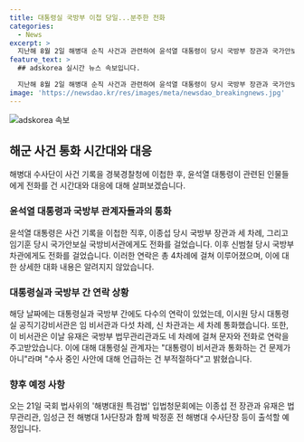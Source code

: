 ```yaml
---
title: 대통령실 국방부 이첩 당일...분주한 전화
categories:
  - News
excerpt: >
  지난해 8월 2일 해병대 순직 사건과 관련하여 윤석열 대통령이 당시 국방부 장관과 국가안보실 국방비서관 등에게 개인 휴대전화로 직접 전화통화를 했던 사실이 확인됐다. 대통령실과 국방부 간에도 연락이 활발했으며, 해당 사건 기록은 반나절 동안 분주하게 오고갔다. 관계자는 대통령의 통화는 문제가 아니라며, 21일 입법청문회를 향해 관련 인물들이 출석할 예정이다. 해당 사건에 대한 논란은 계속될 전망이다. (단어 수: 116)
feature_text: >
  ## adskorea 실시간 뉴스 속보입니다.

  지난해 8월 2일 해병대 순직 사건과 관련하여 윤석열 대통령이 당시 국방부 장관과 국가안보실 국방비서관 등에게 개인 휴대전화로 직접 전화통화를 했던 사실이 확인됐다. 대통령실과 국방부 간에도 연락이 활발했으며, 해당 사건 기록은 반나절 동안 분주하게 오고갔다. 관계자는 대통령의 통화는 문제가 아니라며, 21일 입법청문회를 향해 관련 인물들이 출석할 예정이다. 해당 사건에 대한 논란은 계속될 전망이다. (단어 수: 116)
image: 'https://newsdao.kr/res/images/meta/newsdao_breakingnews.jpg'
---
```


<p><img src="https://newsdao.kr/res/images/meta/newsdao_breakingnews.jpg" alt="adskorea 속보" /></p>

<h2 data-ke-size="size26">해군 사건 통화 시간대와 대응</h2>

<p data-ke-size="size16">해병대 수사단이 사건 기록을 경북경찰청에 이첩한 후, 윤석열 대통령이 관련된 인물들에게 전화를 건 시간대와 대응에 대해 살펴보겠습니다.</p>

<h3>윤석열 대통령과 국방부 관계자들과의 통화</h3>

<p data-ke-size="size16">윤석열 대통령은 사건 기록을 이첩한 직후, 이종섭 당시 국방부 장관과 세 차례, 그리고 임기훈 당시 국가안보실 국방비서관에게도 전화를 걸었습니다. 이후 신범철 당시 국방부 차관에게도 전화를 걸었습니다. 이러한 연락은 총 4차례에 걸쳐 이루어졌으며, 이에 대한 상세한 대화 내용은 알려지지 않았습니다.</p>

<h3>대통령실과 국방부 간 연락 상황</h3>

<p data-ke-size="size16">해당 날짜에는 대통령실과 국방부 간에도 다수의 연락이 있었는데, 이시원 당시 대통령실 공직기강비서관은 임 비서관과 다섯 차례, 신 차관과는 세 차례 통화했습니다. 또한, 이 비서관은 이날 유재은 국방부 법무관리관과도 네 차례에 걸쳐 문자와 전화로 연락을 주고받았습니다. 이에 대해 대통령실 관계자는 "대통령이 비서관과 통화하는 건 문제가 아니"라며 "수사 중인 사안에 대해 언급하는 건 부적절하다"고 밝혔습니다.</p>

<h3>향후 예정 사항</h3>

<p data-ke-size="size16">오는 21일 국회 법사위의 '해병대원 특검법' 입법청문회에는 이종섭 전 장관과 유재은 법무관리관, 임성근 전 해병대 1사단장과 함께 박정훈 전 해병대 수사단장 등이 출석할 예정입니다.</p>

<p data-ke-size="size16">&nbsp;</p>


